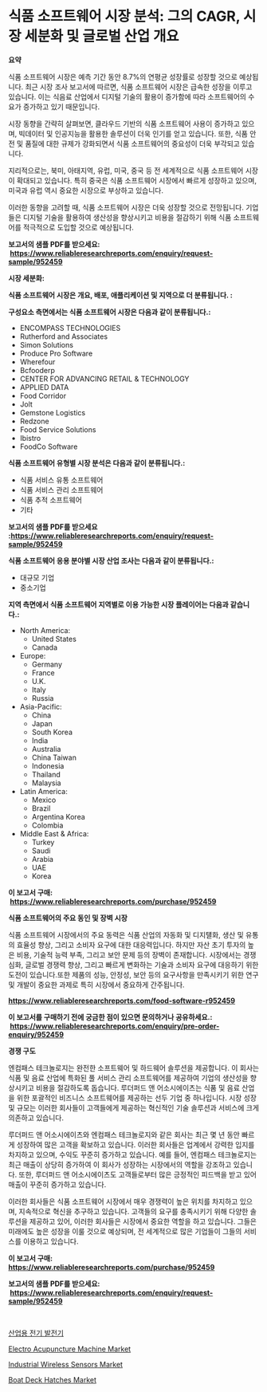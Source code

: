 <p><h1>식품 소프트웨어 시장 분석: 그의 CAGR, 시장 세분화 및 글로벌 산업 개요</h1></p><p><strong>요약</strong></p>
<p><p>식품 소프트웨어 시장은 예측 기간 동안 8.7%의 연평균 성장률로 성장할 것으로 예상됩니다. 최근 시장 조사 보고서에 따르면, 식품 소프트웨어 시장은 급속한 성장을 이루고 있습니다. 이는 식음료 산업에서 디지털 기술의 활용이 증가함에 따라 소프트웨어의 수요가 증가하고 있기 때문입니다.</p><p>시장 동향을 간략히 살펴보면, 클라우드 기반의 식품 소프트웨어 사용이 증가하고 있으며, 빅데이터 및 인공지능을 활용한 솔루션이 더욱 인기를 얻고 있습니다. 또한, 식품 안전 및 품질에 대한 규제가 강화되면서 식품 소프트웨어의 중요성이 더욱 부각되고 있습니다.</p><p>지리적으로는, 북미, 아태지역, 유럽, 미국, 중국 등 전 세계적으로 식품 소프트웨어 시장이 확대되고 있습니다. 특히 중국은 식품 소프트웨어 시장에서 빠르게 성장하고 있으며, 미국과 유럽 역시 중요한 시장으로 부상하고 있습니다.</p><p>이러한 동향을 고려할 때, 식품 소프트웨어 시장은 더욱 성장할 것으로 전망됩니다. 기업들은 디지털 기술을 활용하여 생산성을 향상시키고 비용을 절감하기 위해 식품 소프트웨어를 적극적으로 도입할 것으로 예상됩니다.</p></p>
<p><strong>보고서의 샘플 PDF를 받으세요: &nbsp;<a href="https://www.reliableresearchreports.com/enquiry/request-sample/952459">https://www.reliableresearchreports.com/enquiry/request-sample/952459</a></strong></p>
<p><strong>시장 세분화:</strong></p>
<p><strong> 식품 소프트웨어 시장은 개요, 배포, 애플리케이션 및 지역으로 더 분류됩니다. :</strong></p>
<p><strong>구성요소 측면에서는 식품 소프트웨어 시장은 다음과 같이 분류됩니다.:</strong></p>
<p><ul><li>ENCOMPASS TECHNOLOGIES</li><li>Rutherford and Associates</li><li>Simon Solutions</li><li>Produce Pro Software</li><li>Wherefour</li><li>Bcfooderp</li><li>CENTER FOR ADVANCING RETAIL & TECHNOLOGY</li><li>APPLIED DATA</li><li>Food Corridor</li><li>Jolt</li><li>Gemstone Logistics</li><li>Redzone</li><li>Food Service Solutions</li><li>Ibistro</li><li>FoodCo Software</li></ul></p>
<p><strong> 식품 소프트웨어 유형별 시장 분석은 다음과 같이 분류됩니다.:</strong></p>
<p><ul><li>식품 서비스 유통 소프트웨어</li><li>식품 서비스 관리 소프트웨어</li><li>식품 추적 소프트웨어</li><li>기타</li></ul></p>
<p><strong>보고서의 샘플 PDF를 받으세요 :<a href="https://www.reliableresearchreports.com/enquiry/request-sample/952459">https://www.reliableresearchreports.com/enquiry/request-sample/952459</a></strong></p>
<p><strong> 식품 소프트웨어 응용 분야별 시장 산업 조사는 다음과 같이 분류됩니다.:</strong></p>
<p><ul><li>대규모 기업</li><li>중소기업</li></ul></p>
<p><strong>지역 측면에서 식품 소프트웨어 지역별로 이용 가능한 시장 플레이어는 다음과 같습니다.:</strong></p>
<p><ul>
    <li>
        North America:
        <ul>
            <li>United States</li>
            <li>Canada</li>
        </ul>
    </li>
    <li>
        Europe:
        <ul>
            <li>Germany</li>
            <li>France</li>
            <li>U.K.</li>
            <li>Italy</li>
            <li>Russia</li>
        </ul>
    </li>
    <li>
        Asia-Pacific:
        <ul>
            <li>China</li>
            <li>Japan</li>
            <li>South Korea</li>
            <li>India</li>
            <li>Australia</li>
            <li>China Taiwan</li>
            <li>Indonesia</li>
            <li>Thailand</li>
            <li>Malaysia</li>
        </ul>
    </li>
    <li>
        Latin America:
        <ul>
            <li>Mexico</li>
            <li>Brazil</li>
            <li>Argentina Korea</li>
            <li>Colombia</li>
        </ul>
    </li>
    <li>
        Middle East & Africa:
        <ul>
            <li>Turkey</li>
            <li>Saudi</li>
            <li>Arabia</li>
            <li>UAE</li>
            <li>Korea</li>
        </ul>
    </li>
    </ul></p>
<p><strong>이 보고서 구매: &nbsp;<a href="https://www.reliableresearchreports.com/purchase/952459">https://www.reliableresearchreports.com/purchase/952459</a></strong></p>
<p><strong>식품 소프트웨어의 주요 동인 및 장벽 시장</strong></p>
<p><p>식품 소프트웨어 시장에서의 주요 동력은 식품 산업의 자동화 및 디지턜화, 생산 및 유통의 효율성 향상, 그리고 소비자 요구에 대한 대응력입니다. 하지만 자산 초기 투자의 높은 비용, 기술적 능력 부족, 그리고 보안 문제 등의 장벽이 존재합니다. 시장에서는 경쟁 심화, 글로벌 경쟁력 향상, 그리고 빠르게 변화하는 기술과 소비자 요구에 대응하기 위한 도전이 있습니다.또한 제품의 성능, 안정성, 보안 등의 요구사항을 만족시키기 위한 연구 및 개발이 중요한 과제로 특히 시장에서 중요하게 간주됩니다.</p></p>
<p><strong><a href="https://www.reliableresearchreports.com/food-software-r952459">https://www.reliableresearchreports.com/food-software-r952459</a></strong></p>
<p><strong>이 보고서를 구매하기 전에 궁금한 점이 있으면 문의하거나 공유하세요.: &nbsp;<a href="https://www.reliableresearchreports.com/enquiry/pre-order-enquiry/952459">https://www.reliableresearchreports.com/enquiry/pre-order-enquiry/952459</a></strong></p>
<p><strong>경쟁 구도</strong></p>
<p><p>엔컴패스 테크놀로지는 완전한 소프트웨어 및 하드웨어 솔루션을 제공합니다. 이 회사는 식품 및 음료 산업에 특화된 풀 서비스 관리 소프트웨어를 제공하여 기업의 생산성을 향상시키고 비용을 절감하도록 돕습니다. 루더퍼드 앤 어소시에이츠는 식품 및 음료  산업을 위한 포괄적인 비즈니스 소프트웨어를 제공하는 선두 기업 중 하나입니다. 시장 성장 및 규모는 이러한 회사들이 고객들에게 제공하는 혁신적인 기술 솔루션과 서비스에 크게 의존하고 있습니다.</p><p>루더퍼드 앤 어소시에이츠와 엔컴패스 테크놀로지와 같은 회사는 최근 몇 년 동안 빠르게 성장하여 많은 고객을 확보하고 있습니다. 이러한 회사들은 업계에서 강력한 입지를 차지하고 있으며, 수익도 꾸준히 증가하고 있습니다. 예를 들어, 엔컴패스 테크놀로지는 최근 매출이 상당히 증가하여 이 회사가 성장하는 시장에서의 역할을 강조하고 있습니다. 또한, 루더퍼드 앤 어소시에이츠도 고객들로부터 많은 긍정적인 피드백을 받고 있어 매출이 꾸준히 증가하고 있습니다.</p><p>이러한 회사들은 식품 소프트웨어 시장에서 매우 경쟁력이 높은 위치를 차지하고 있으며, 지속적으로 혁신을 추구하고 있습니다. 고객들의 요구를 충족시키기 위해 다양한 솔루션을 제공하고 있어, 이러한 회사들은 시장에서 중요한 역할을 하고 있습니다. 그들은 미래에도 높은 성장을 이룰 것으로 예상되며, 전 세계적으로 많은 기업들이 그들의 서비스를 이용하고 있습니다.</p></p>
<p><strong>이 보고서 구매: &nbsp; <a href="https://www.reliableresearchreports.com/purchase/952459">https://www.reliableresearchreports.com/purchase/952459</a></strong></p>
<p><strong>보고서의 샘플 PDF를 받으세요: &nbsp;<a href="https://www.reliableresearchreports.com/enquiry/request-sample/952459">https://www.reliableresearchreports.com/enquiry/request-sample/952459</a></strong><strong></strong></p>
<p>&nbsp;</p>
<p><p><a href="https://medium.com/@vallieemard2023/%EC%82%B0%EC%97%85%EC%9A%A9-%EC%A0%84%EA%B8%B0-%EB%B0%9C%EC%A0%84%EA%B8%B0-%EC%8B%9C%EC%9E%A5-%EB%B6%84%EC%84%9D-%EA%B8%80%EB%A1%9C%EB%B2%8C-%EC%82%B0%EC%97%85-%EC%A0%84%EB%A7%9D-%EB%B0%8F-%EC%98%88%EC%B8%A1-2024%EB%85%84%EB%B6%80%ED%84%B0-2031%EB%85%84-5c334afe96b4">산업용 전기 발전기</a></p><p><a href="https://github.com/RickHolmes3/Market-Research-Report-List-4/blob/main/electro-acupuncture-machine-market.md">Electro Acupuncture Machine Market</a></p><p><a href="https://boundless-drawbridge-702.notion.site/Industrial-Wireless-Sensors-Market-Trends-Forecast-and-Competitive-Analysis-to-2031-95d60fff04d541fa98e168b65ff24c8a">Industrial Wireless Sensors Market</a></p><p><a href="https://view.publitas.com/reportprime-1/boat-deck-hatches-market-insight-market-trends-growth-forecasted-from-2024-to-2031/">Boat Deck Hatches Market</a></p></p>